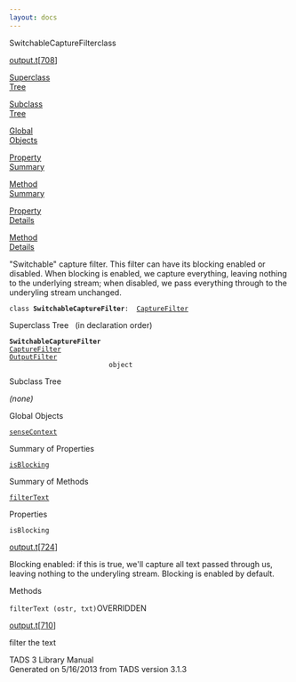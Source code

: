 ```yaml
---
layout: docs
---
```

<span class="title">SwitchableCaptureFilter</span><span class="type">class</span>

[output.t](../file/output.t.html)\[[708](../source/output.t.html#708)\]

[Superclass  
Tree](#_SuperClassTree_)

[Subclass  
Tree](#_SubClassTree_)

[Global  
Objects](#_ObjectSummary_)

[Property  
Summary](#_PropSummary_)

[Method  
Summary](#_MethodSummary_)

[Property  
Details](#_Properties_)

[Method  
Details](#_Methods_)

<div class="fdesc">

"Switchable" capture filter. This filter can have its blocking enabled
or disabled. When blocking is enabled, we capture everything, leaving
nothing to the underlying stream; when disabled, we pass everything
through to the underyling stream unchanged.

`class `**`SwitchableCaptureFilter`**` :   `[`CaptureFilter`](../object/CaptureFilter.html)

</div>

<span id="_SuperClassTree_"></span>

<div class="mjhd">

<span class="hdln">Superclass Tree</span>   (in declaration order)

</div>

**`SwitchableCaptureFilter`**  
[`CaptureFilter`](../object/CaptureFilter.html)  
[`OutputFilter`](../object/OutputFilter.html)  
`                         object`  
<span id="_SubClassTree_"></span>

<div class="mjhd">

<span class="hdln">Subclass Tree</span>  

</div>

*(none)* <span id="_ObjectSummary_"></span>

<div class="mjhd">

<span class="hdln">Global Objects</span>  

</div>

[`senseContext`](../object/senseContext.html)
<span id="_PropSummary_"></span>

<div class="mjhd">

<span class="hdln">Summary of Properties</span>  

</div>

[`isBlocking`](#isBlocking)





<span id="_MethodSummary_"></span>

<div class="mjhd">

<span class="hdln">Summary of Methods</span>  

</div>

[`filterText`](#filterText)





<span id="_Properties_"></span>

<div class="mjhd">

<span class="hdln">Properties</span>  

</div>

<span id="isBlocking"></span>

`isBlocking`

[output.t](../file/output.t.html)\[[724](../source/output.t.html#724)\]

<div class="desc">

Blocking enabled: if this is true, we'll capture all text passed through
us, leaving nothing to the underyling stream. Blocking is enabled by
default.

</div>

<span id="_Methods_"></span>

<div class="mjhd">

<span class="hdln">Methods</span>  

</div>

<span id="filterText"></span>

`filterText (ostr, txt)`<span class="rem">OVERRIDDEN</span>

[output.t](../file/output.t.html)\[[710](../source/output.t.html#710)\]

<div class="desc">

filter the text

</div>

<div class="ftr">

TADS 3 Library Manual  
Generated on 5/16/2013 from TADS version 3.1.3

</div>
